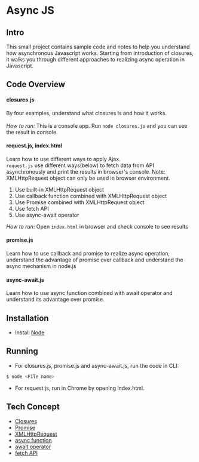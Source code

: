 # Async JS

## Intro

This small project contains sample code and notes to help you understand how asynchronous Javascript works. Starting from introduction of closures, it walks you through different approaches to realizing async operation in Javascript.

## Code Overview

#### closures.js

By four examples, understand what closures is and how it works.<br><br>
_How to run:_ This is a console app. Run `node closures.js` and you can see the result in console.

#### request.js, index.html

Learn how to use different ways to apply Ajax. <br>
`request.js` use different ways(below) to fetch data from API asynchronously and print the results in browser's console. Note: XMLHttpRequest object can only be used in browser environment.

1. Use built-in XMLHttpRequest object
2. Use callback function combined with XMLHttpRequest object
3. Use Promise combined with XMLHttpRequest object
4. Use fetch API
5. Use async-await operator

_How to run_: Open `index.html` in browser and check console to see results

#### promise.js

Learn how to use callback and promise to realize async operation, understand the advantage of promise over callback and understand the async mechanism in node.js

#### async-await.js

Learn how to use async function combined with await operator and understand its advantage over promise.

## Installation

- Install [Node](https://nodejs.org/en/)

## Running

- For closures.js, promise.js and async-await.js, run the code in CLI:

```sh
$ node <File name>
```

- For request.js, run in Chrome by opening index.html.

## Tech Concept

- [Closures](https://developer.mozilla.org/en-US/docs/Web/JavaScript/Closures/)
- [Promise](https://developer.mozilla.org/en-US/docs/Web/JavaScript/Reference/Global_Objects/Promise)
- [XMLHttpRequest](https://developer.mozilla.org/en-US/docs/Web/API/XMLHttpRequest)
- [async function](https://developer.mozilla.org/en-US/docs/Web/JavaScript/Reference/Statements/async_function)
- [await operator](https://developer.mozilla.org/en-US/docs/Web/JavaScript/Reference/Operators/await)
- [fetch API](https://developer.mozilla.org/en-US/docs/Web/API/Fetch_API)
